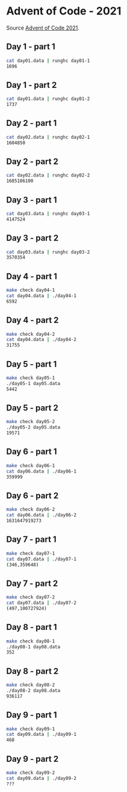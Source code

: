 # Advent of Code - 2021

Source [Advent of Code 2021](https://adventofcode.com/2021/day/1).

## Day 1 - part 1

```bash
cat day01.data | runghc day01-1
1696
```

## Day 1 - part 2

```bash
cat day01.data | runghc day01-2
1737
```

## Day 2 - part 1

```bash
cat day02.data | runghc day02-1
1604850
```

## Day 2 - part 2

```bash
cat day02.data | runghc day02-2
1685186100
```

## Day 3 - part 1

```bash
cat day03.data | runghc day03-1
4147524
```

## Day 3 - part 2

```bash
cat day03.data | runghc day03-2
3570354
```

## Day 4 - part 1

```bash
make check day04-1
cat day04.data | ./day04-1
6592
```

## Day 4 - part 2

```bash
make check day04-2
cat day04.data | ./day04-2
31755
```

## Day 5 - part 1

```bash
make check day05-1
./day05-1 day05.data
5442
```

## Day 5 - part 2

```bash
make check day05-2
./day05-2 day05.data
19571
```

## Day 6 - part 1

```bash
make check day06-1
cat day06.data | ./day06-1
359999
```

## Day 6 - part 2

```bash
make check day06-2
cat day06.data | ./day06-2
1631647919273
```

## Day 7 - part 1

```bash
make check day07-1
cat day07.data | ./day07-1
(346,359648)
```

## Day 7 - part 2

```bash
make check day07-2
cat day07.data | ./day07-2
(497,100727924)
```

## Day 8 - part 1

```bash
make check day08-1
./day08-1 day08.data
352
```

## Day 8 - part 2

```bash
make check day08-2
./day08-2 day08.data
936117
```

## Day 9 - part 1

```bash
make check day09-1
cat day09.data | ./day09-1
468
```

## Day 9 - part 2

```bash
make check day09-2
cat day09.data | ./day09-2
???
```
